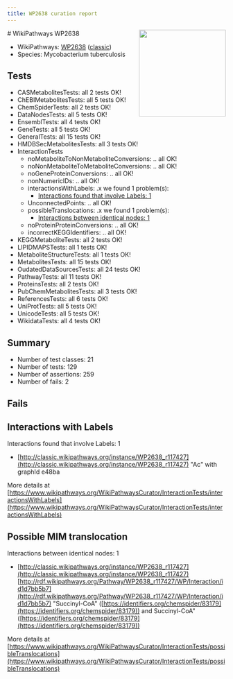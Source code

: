 ```yaml
---
title: WP2638 curation report
---
```


<img style="float: right; width: 200px" src="https://upload.wikimedia.org/wikipedia/commons/thumb/8/83/Wplogo_with_text_500.png/640px-Wplogo_with_text_500.png" />
# WikiPathways WP2638

* WikiPathways: [WP2638](https://wikipathways.org/pathways/WP2638) ([classic](https://classic.wikipathways.org/instance/WP2638))
* Species: Mycobacterium tuberculosis
## Tests
* CASMetabolitesTests: all 2 tests OK!
* ChEBIMetabolitesTests: all 5 tests OK!
* ChemSpiderTests: all 2 tests OK!
* DataNodesTests: all 5 tests OK!
* EnsemblTests: all 4 tests OK!
* GeneTests: all 5 tests OK!
* GeneralTests: all 15 tests OK!
* HMDBSecMetabolitesTests: all 3 tests OK!
* InteractionTests
    * noMetaboliteToNonMetaboliteConversions: .. all OK!
    * noNonMetaboliteToMetaboliteConversions: .. all OK!
    * noGeneProteinConversions: .. all OK!
    * nonNumericIDs: .. all OK!
    * interactionsWithLabels: .x we found 1 problem(s):
        * [Interactions found that involve Labels: 1](#630d2678)
    * UnconnectedPoints: .. all OK!
    * possibleTranslocations: .x we found 1 problem(s):
        * [Interactions between identical nodes: 1](#1c118206)
    * noProteinProteinConversions: .. all OK!
    * incorrectKEGGIdentifiers: .. all OK!
* KEGGMetaboliteTests: all 2 tests OK!
* LIPIDMAPSTests: all 1 tests OK!
* MetaboliteStructureTests: all 1 tests OK!
* MetabolitesTests: all 15 tests OK!
* OudatedDataSourcesTests: all 24 tests OK!
* PathwayTests: all 11 tests OK!
* ProteinsTests: all 2 tests OK!
* PubChemMetabolitesTests: all 3 tests OK!
* ReferencesTests: all 6 tests OK!
* UniProtTests: all 5 tests OK!
* UnicodeTests: all 5 tests OK!
* WikidataTests: all 4 tests OK!


## Summary

* Number of test classes: 21
* Number of tests: 129
* Number of assertions: 259
* Number of fails: 2

## Fails

<a name="630d2678" />

## Interactions with Labels

Interactions found that involve Labels: 1

* [http://classic.wikipathways.org/instance/WP2638_r117427](http://classic.wikipathways.org/instance/WP2638_r117427) "Ac" with graphId e48ba


More details at [https://www.wikipathways.org/WikiPathwaysCurator/InteractionTests/interactionsWithLabels](https://www.wikipathways.org/WikiPathwaysCurator/InteractionTests/interactionsWithLabels)

<a name="1c118206" />

## Possible MIM translocation

Interactions between identical nodes: 1

* [http://classic.wikipathways.org/instance/WP2638_r117427](http://classic.wikipathways.org/instance/WP2638_r117427) [http://rdf.wikipathways.org/Pathway/WP2638_r117427/WP/Interaction/id1d7bb5b7](http://rdf.wikipathways.org/Pathway/WP2638_r117427/WP/Interaction/id1d7bb5b7) "Succinyl-CoA" ([https://identifiers.org/chemspider/83179](https://identifiers.org/chemspider/83179)) and 
Succinyl-CoA" ([https://identifiers.org/chemspider/83179](https://identifiers.org/chemspider/83179))


More details at [https://www.wikipathways.org/WikiPathwaysCurator/InteractionTests/possibleTranslocations](https://www.wikipathways.org/WikiPathwaysCurator/InteractionTests/possibleTranslocations)


